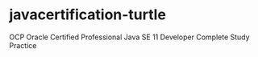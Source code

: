 # javacertification-turtle
OCP Oracle Certified Professional Java SE 11 Developer Complete Study Practice
